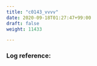 ```yaml
---
title: "c0143_vvvv"
date: 2020-09-18T01:27:47+99:00
draft: false
weight: 11433

---
```


### Log reference: <no value>

```
